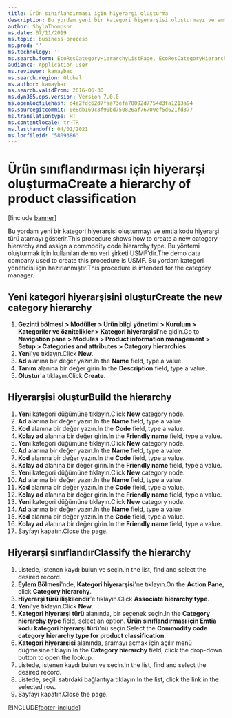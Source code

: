 ```yaml
---
title: Ürün sınıflandırması için hiyerarşi oluşturma
description: Bu yordam yeni bir kategori hiyerarşisi oluşturmayı ve emtia kodu hiyerarşi türü atamayı gösterir.
author: ShylaThompson
ms.date: 07/11/2019
ms.topic: business-process
ms.prod: ''
ms.technology: ''
ms.search.form: EcoResCategoryHierarchyListPage, EcoResCategoryHierarchyCreate, EcoResCategory, EcoResCategoryHierarchyRole, EcoResProductCategory, EcoResCategorySearchList, EcoResCategoryHierarchyFactbox, EcoResCategoryFriendlyName, EcoResCategoryAddProduct
audience: Application User
ms.reviewer: kamaybac
ms.search.region: Global
ms.author: kamaybac
ms.search.validFrom: 2016-06-30
ms.dyn365.ops.version: Version 7.0.0
ms.openlocfilehash: d4e2fdc62d7faa73efa78092d7754d3fa1213a94
ms.sourcegitcommit: 0e8db169c3f90bd750826af76709ef5d621fd377
ms.translationtype: HT
ms.contentlocale: tr-TR
ms.lasthandoff: 04/01/2021
ms.locfileid: "5809386"
---
```

# <a name="create-a-hierarchy-of-product-classification"></a><span data-ttu-id="85450-103">Ürün sınıflandırması için hiyerarşi oluşturma</span><span class="sxs-lookup"><span data-stu-id="85450-103">Create a hierarchy of product classification</span></span>

[!include [banner](../../includes/banner.md)]

<span data-ttu-id="85450-104">Bu yordam yeni bir kategori hiyerarşisi oluşturmayı ve emtia kodu hiyerarşi türü atamayı gösterir.</span><span class="sxs-lookup"><span data-stu-id="85450-104">This procedure shows how to create a new category hierarchy and assign a commodity code hierarchy type.</span></span> <span data-ttu-id="85450-105">Bu yöntemi oluşturmak için kullanılan demo veri şirketi USMF'dir.</span><span class="sxs-lookup"><span data-stu-id="85450-105">The demo data company used to create this procedure is USMF.</span></span> <span data-ttu-id="85450-106">Bu yordam kategori yöneticisi için hazırlanmıştır.</span><span class="sxs-lookup"><span data-stu-id="85450-106">This procedure is intended for the category manager.</span></span>


## <a name="create-the-new-category-hierarchy"></a><span data-ttu-id="85450-107">Yeni kategori hiyerarşisini oluştur</span><span class="sxs-lookup"><span data-stu-id="85450-107">Create the new category hierarchy</span></span>
1. <span data-ttu-id="85450-108">**Gezinti bölmesi > Modüller > Ürün bilgi yönetimi > Kurulum > Kategoriler ve öznitelikler > Kategori hiyerarşisi**'ne gidin.</span><span class="sxs-lookup"><span data-stu-id="85450-108">Go to **Navigation pane > Modules > Product information management > Setup > Categories and attributes > Category hierarchies**.</span></span>
2. <span data-ttu-id="85450-109">**Yeni**'ye tıklayın.</span><span class="sxs-lookup"><span data-stu-id="85450-109">Click **New**.</span></span>
3. <span data-ttu-id="85450-110">**Ad** alanına bir değer yazın.</span><span class="sxs-lookup"><span data-stu-id="85450-110">In the **Name** field, type a value.</span></span>
4. <span data-ttu-id="85450-111">**Tanım** alanına bir değer girin.</span><span class="sxs-lookup"><span data-stu-id="85450-111">In the **Description** field, type a value.</span></span>
5. <span data-ttu-id="85450-112">**Oluştur**'a tıklayın.</span><span class="sxs-lookup"><span data-stu-id="85450-112">Click **Create**.</span></span>

## <a name="build-the-hierarchy"></a><span data-ttu-id="85450-113">Hiyerarşisi oluştur</span><span class="sxs-lookup"><span data-stu-id="85450-113">Build the hierarchy</span></span>
1. <span data-ttu-id="85450-114">**Yeni** kategori düğümüne tıklayın.</span><span class="sxs-lookup"><span data-stu-id="85450-114">Click **New** category node.</span></span>
2. <span data-ttu-id="85450-115">**Ad** alanına bir değer yazın.</span><span class="sxs-lookup"><span data-stu-id="85450-115">In the **Name** field, type a value.</span></span>
3. <span data-ttu-id="85450-116">**Kod** alanına bir değer yazın.</span><span class="sxs-lookup"><span data-stu-id="85450-116">In the **Code** field, type a value.</span></span>
4. <span data-ttu-id="85450-117">**Kolay ad** alanına bir değer girin.</span><span class="sxs-lookup"><span data-stu-id="85450-117">In the **Friendly name** field, type a value.</span></span>
5. <span data-ttu-id="85450-118">**Yeni** kategori düğümüne tıklayın.</span><span class="sxs-lookup"><span data-stu-id="85450-118">Click **New** category node.</span></span>
6. <span data-ttu-id="85450-119">**Ad** alanına bir değer yazın.</span><span class="sxs-lookup"><span data-stu-id="85450-119">In the **Name** field, type a value.</span></span>
7. <span data-ttu-id="85450-120">**Kod** alanına bir değer yazın.</span><span class="sxs-lookup"><span data-stu-id="85450-120">In the **Code** field, type a value.</span></span>
8. <span data-ttu-id="85450-121">**Kolay ad** alanına bir değer girin.</span><span class="sxs-lookup"><span data-stu-id="85450-121">In the **Friendly name** field, type a value.</span></span>
9. <span data-ttu-id="85450-122">**Yeni** kategori düğümüne tıklayın.</span><span class="sxs-lookup"><span data-stu-id="85450-122">Click **New** category node.</span></span>
10. <span data-ttu-id="85450-123">**Ad** alanına bir değer yazın.</span><span class="sxs-lookup"><span data-stu-id="85450-123">In the **Name** field, type a value.</span></span>
11. <span data-ttu-id="85450-124">**Kod** alanına bir değer yazın.</span><span class="sxs-lookup"><span data-stu-id="85450-124">In the **Code** field, type a value.</span></span>
12. <span data-ttu-id="85450-125">**Kolay ad** alanına bir değer girin.</span><span class="sxs-lookup"><span data-stu-id="85450-125">In the **Friendly name** field, type a value.</span></span>
13. <span data-ttu-id="85450-126">**Yeni** kategori düğümüne tıklayın.</span><span class="sxs-lookup"><span data-stu-id="85450-126">Click **New** category node.</span></span>
14. <span data-ttu-id="85450-127">**Ad** alanına bir değer yazın.</span><span class="sxs-lookup"><span data-stu-id="85450-127">In the **Name** field, type a value.</span></span>
15. <span data-ttu-id="85450-128">**Kod** alanına bir değer yazın.</span><span class="sxs-lookup"><span data-stu-id="85450-128">In the **Code** field, type a value.</span></span>
16. <span data-ttu-id="85450-129">**Kolay ad** alanına bir değer girin.</span><span class="sxs-lookup"><span data-stu-id="85450-129">In the **Friendly name** field, type a value.</span></span>
17. <span data-ttu-id="85450-130">Sayfayı kapatın.</span><span class="sxs-lookup"><span data-stu-id="85450-130">Close the page.</span></span>

## <a name="classify-the-hierarchy"></a><span data-ttu-id="85450-131">Hiyerarşi sınıflandır</span><span class="sxs-lookup"><span data-stu-id="85450-131">Classify the hierarchy</span></span>
1. <span data-ttu-id="85450-132">Listede, istenen kaydı bulun ve seçin.</span><span class="sxs-lookup"><span data-stu-id="85450-132">In the list, find and select the desired record.</span></span>
2. <span data-ttu-id="85450-133">**Eylem Bölmesi**'nde, **Kategori hiyerarşisi**'ne tıklayın.</span><span class="sxs-lookup"><span data-stu-id="85450-133">On the **Action Pane**, click **Category hierarchy**.</span></span>
3. <span data-ttu-id="85450-134">**Hiyerarşi türü ilişkilendir**'e tıklayın.</span><span class="sxs-lookup"><span data-stu-id="85450-134">Click **Associate hierarchy type**.</span></span>
4. <span data-ttu-id="85450-135">**Yeni**'ye tıklayın.</span><span class="sxs-lookup"><span data-stu-id="85450-135">Click **New**.</span></span>
5. <span data-ttu-id="85450-136">**Kategori hiyerarşi türü** alanında, bir seçenek seçin.</span><span class="sxs-lookup"><span data-stu-id="85450-136">In the **Category hierarchy type** field, select an option.</span></span> <span data-ttu-id="85450-137">**Ürün sınıflandırması için Emtia kodu kategori hiyerarşi türü**'nü seçin.</span><span class="sxs-lookup"><span data-stu-id="85450-137">Select the **Commodity code category hierarchy type for product classification**.</span></span>  
6. <span data-ttu-id="85450-138">**Kategori hiyerarşisi** alanında, aramayı açmak için açılır menü düğmesine tıklayın.</span><span class="sxs-lookup"><span data-stu-id="85450-138">In the **Category hierarchy** field, click the drop-down button to open the lookup.</span></span>
7. <span data-ttu-id="85450-139">Listede, istenen kaydı bulun ve seçin.</span><span class="sxs-lookup"><span data-stu-id="85450-139">In the list, find and select the desired record.</span></span>
8. <span data-ttu-id="85450-140">Listede, seçili satırdaki bağlantıya tıklayın.</span><span class="sxs-lookup"><span data-stu-id="85450-140">In the list, click the link in the selected row.</span></span>
9. <span data-ttu-id="85450-141">Sayfayı kapatın.</span><span class="sxs-lookup"><span data-stu-id="85450-141">Close the page.</span></span>



[!INCLUDE[footer-include](../../../includes/footer-banner.md)]